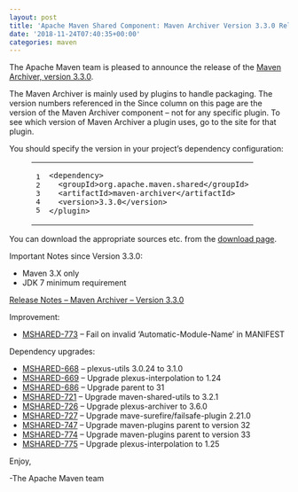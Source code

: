 ```yaml
---
layout: post
title: 'Apache Maven Shared Component: Maven Archiver Version 3.3.0 Released'
date: '2018-11-24T07:40:35+00:00'
categories: maven
---
```

<div class="entry-content"><p>The Apache Maven team is pleased to announce the release of the
<a href="http://maven.apache.org/shared/maven-archiver/">Maven Archiver, version 3.3.0</a>.</p>

<p>The Maven Archiver is mainly used by plugins to handle packaging. The version
numbers referenced in the Since column on this page are the version of the
Maven Archiver component &ndash; not for any specific plugin. To see which version of
Maven Archiver a plugin uses, go to the site for that plugin.</p>

<p>You should specify the version in your project&rsquo;s dependency configuration:</p>

<figure class='code'><figcaption><span></span></figcaption><div class="highlight"><table><tr><td class="gutter"><pre class="line-numbers"><span class='line-number'>1</span>
<span class='line-number'>2</span>
<span class='line-number'>3</span>
<span class='line-number'>4</span>
<span class='line-number'>5</span>
</pre></td><td class='code'><pre><code class='xml'><span class='line'><span class="nt">&lt;dependency&gt;</span>
</span><span class='line'>  <span class="nt">&lt;groupId&gt;</span>org.apache.maven.shared<span class="nt">&lt;/groupId&gt;</span>
</span><span class='line'>  <span class="nt">&lt;artifactId&gt;</span>maven-archiver<span class="nt">&lt;/artifactId&gt;</span>
</span><span class='line'>  <span class="nt">&lt;version&gt;</span>3.3.0<span class="nt">&lt;/version&gt;</span>
</span><span class='line'><span class="nt">&lt;/plugin&gt;</span>
</span></code></pre></td></tr></table></div></figure>


<p>You can download the appropriate sources etc. from the <a href="https://maven.apache.org/shared/maven-archiver/download.cgi">download page</a>.</p>

<p>Important Notes since Version 3.3.0:</p>

<ul>
<li>Maven 3.X only</li>
<li>JDK 7 minimum requirement</li>
</ul>


<!-- more -->


<p><a href="https://issues.apache.org/jira/secure/ReleaseNote.jspa?projectId=12317922&amp;version=12341347">Release Notes &ndash; Maven Archiver &ndash; Version 3.3.0</a></p>

<p>Improvement:</p>

<ul>
<li><a href="https://issues.apache.org/jira/browse/MSHARED-773">MSHARED-773</a> &ndash; Fail on invalid &lsquo;Automatic-Module-Name&rsquo; in MANIFEST</li>
</ul>


<p>Dependency upgrades:</p>

<ul>
<li><a href="https://issues.apache.org/jira/browse/MSHARED-668">MSHARED-668</a> &ndash; plexus-utils 3.0.24 to 3.1.0</li>
<li><a href="https://issues.apache.org/jira/browse/MSHARED-669">MSHARED-669</a> &ndash; Upgrade plexus-interpolation to 1.24</li>
<li><a href="https://issues.apache.org/jira/browse/MSHARED-686">MSHARED-686</a> &ndash; Upgrade parent to 31</li>
<li><a href="https://issues.apache.org/jira/browse/MSHARED-721">MSHARED-721</a> &ndash; Upgrade maven-shared-utils to 3.2.1</li>
<li><a href="https://issues.apache.org/jira/browse/MSHARED-726">MSHARED-726</a> &ndash; Upgrade plexus-archiver to 3.6.0</li>
<li><a href="https://issues.apache.org/jira/browse/MSHARED-727">MSHARED-727</a> &ndash; Upgrade mave-surefire/failsafe-plugin 2.21.0</li>
<li><a href="https://issues.apache.org/jira/browse/MSHARED-747">MSHARED-747</a> &ndash; Upgrade maven-plugins parent to version 32</li>
<li><a href="https://issues.apache.org/jira/browse/MSHARED-774">MSHARED-774</a> &ndash; Upgrade maven-plugins parent to version 33</li>
<li><a href="https://issues.apache.org/jira/browse/MSHARED-775">MSHARED-775</a> &ndash; Upgrade plexus-interpolation to 1.25</li>
</ul>


<p>Enjoy,</p>

<p>-The Apache Maven team</p>
</div>
